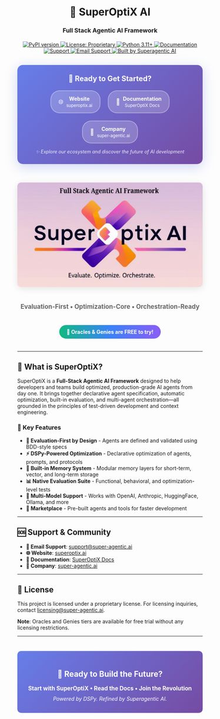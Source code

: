 <div align="center">
  <h1>🚀 SuperOptiX AI</h1>
  
  <h3><strong>Full Stack Agentic AI Framework</strong></h3>
  
  <div style="margin: 20px 0;">
    <a href="https://badge.fury.io/py/superoptix">
      <img src="https://badge.fury.io/py/superoptix.svg" alt="PyPI version" />
    </a>
    <a href="LICENSE">
      <img src="https://img.shields.io/badge/License-Proprietary-red.svg" alt="License: Proprietary" />
    </a>
    <a href="https://www.python.org/downloads/">
      <img src="https://img.shields.io/badge/python-3.11+-blue.svg" alt="Python 3.11+" />
    </a>
    <a href="https://superagenticai.github.io/superoptix-ai/">
      <img src="https://img.shields.io/badge/Documentation-Docs-blue.svg" alt="Documentation" />
    </a>
    <a href="https://support.super-agentic.ai">
      <img src="https://img.shields.io/badge/Support-Help-orange.svg" alt="Support" />
    </a>
    <a href="mailto:support@super-agentic.ai">
      <img src="https://img.shields.io/badge/Email-Support-green.svg" alt="Email Support" />
    </a>
    <a href="https://super-agentic.ai">
      <img src="https://img.shields.io/badge/Built%20by-Superagentic%20AI-purple.svg" alt="Built by Superagentic AI" />
    </a>
  </div>
  
  <div style="background: linear-gradient(135deg, #667eea 0%, #764ba2 100%); padding: 25px; border-radius: 15px; margin: 30px 0; box-shadow: 0 8px 32px rgba(102, 126, 234, 0.3);">
    <h3 style="color: white; margin: 0 0 20px 0; text-align: center; font-size: 1.4em;">🚀 Ready to Get Started?</h3>
    <div style="display: flex; justify-content: center; gap: 20px; flex-wrap: wrap;">
      <a href="https://superoptix.ai" style="text-decoration: none; color: white; background: rgba(255,255,255,0.2); padding: 12px 20px; border-radius: 25px; border: 2px solid rgba(255,255,255,0.3); transition: all 0.3s ease; display: flex; align-items: center; gap: 8px;">
        <span style="font-size: 1.2em;">🌐</span>
        <span><strong>Website</strong><br><small>superoptix.ai</small></span>
      </a>
      <a href="https://superagenticai.github.io/superoptix-ai" style="text-decoration: none; color: white; background: rgba(255,255,255,0.2); padding: 12px 20px; border-radius: 25px; border: 2px solid rgba(255,255,255,0.3); transition: all 0.3s ease; display: flex; align-items: center; gap: 8px;">
        <span style="font-size: 1.2em;">📖</span>
        <span><strong>Documentation</strong><br><small>SuperOptiX Docs</small></span>
      </a>
      <a href="https://super-agentic.ai" style="text-decoration: none; color: white; background: rgba(255,255,255,0.2); padding: 12px 20px; border-radius: 25px; border: 2px solid rgba(255,255,255,0.3); transition: all 0.3s ease; display: flex; align-items: center; gap: 8px;">
        <span style="font-size: 1.2em;">💼</span>
        <span><strong>Company</strong><br><small>super-agentic.ai</small></span>
      </a>
    </div>
    <p style="color: rgba(255,255,255,0.9); text-align: center; margin: 15px 0 0 0; font-size: 0.9em;">
      <em>✨ Explore our ecosystem and discover the future of AI development</em>
    </p>
  </div>
  
  <img src="resources/superoptix_hero.png" alt="SuperOptiX AI Hero" style="max-width: 100%; height: auto; margin: 20px 0; border-radius: 10px; box-shadow: 0 4px 20px rgba(0,0,0,0.1);" />
  
  <p style="font-size: 1.2em; color: #666; margin: 20px 0;">
    <strong>Evaluation-First • Optimization-Core • Orchestration-Ready</strong>
  </p>
  
  <div style="background: linear-gradient(90deg, #10B981, #3B82F6, #8B5CF6); color: white; padding: 10px 20px; border-radius: 25px; margin: 20px 0; display: inline-block;">
    <strong>🎉 Oracles & Genies are FREE to try!</strong>
  </div>
</div>

---

## 🎯 What is SuperOptiX?

SuperOptiX is a **Full-Stack Agentic AI Framework** designed to help developers and teams build optimized, production-grade AI agents from day one. It brings together declarative agent specification, automatic optimization, built-in evaluation, and multi-agent orchestration—all grounded in the principles of test-driven development and context engineering.

### 🌟 Key Features

- **🎯 Evaluation-First by Design** - Agents are defined and validated using BDD-style specs
- **⚡ DSPy-Powered Optimization** - Declarative optimization of agents, prompts, and protocols
- **🧠 Built-in Memory System** - Modular memory layers for short-term, vector, and long-term storage
- **📊 Native Evaluation Suite** - Functional, behavioral, and optimization-level tests
- **🤖 Multi-Model Support** - Works with OpenAI, Anthropic, HuggingFace, Ollama, and more
- **🏪 Marketplace** - Pre-built agents and tools for faster development

---

## 🆘 Support & Community

- **📧 Email Support**: support@super-agentic.ai
- **🌐 Website**: [superoptix.ai](https://superoptix.ai)
- **📖 Documentation**: [SuperOptiX Docs](https://superagenticai.github.io/superoptix-ai)
- **💼 Company**: [super-agentic.ai](https://super-agentic.ai)
---

## 📄 License

This project is licensed under a proprietary license. For licensing inquiries, contact [licensing@super-agentic.ai](mailto:licensing@super-agentic.ai).

**Note**: Oracles and Genies tiers are available for free trial without any licensing restrictions.

---

<div align="center" style="margin: 40px 0; padding: 20px; background: linear-gradient(135deg, #667eea 0%, #764ba2 100%); color: white; border-radius: 10px;">
  <h2>🚀 Ready to Build the Future?</h2>
  <p style="font-size: 1.1em; margin: 10px 0;">
    <strong>Start with SuperOptiX • Read the Docs • Join the Revolution</strong>
  </p>
  <p style="margin: 10px 0;">
    <em>Powered by DSPy. Refined by Superagentic AI.</em>
  </p>
</div> 